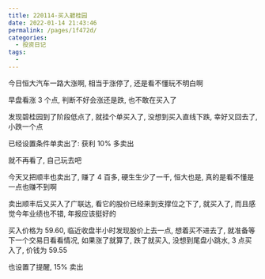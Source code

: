 ```yaml
---
title: 220114-买入碧桂园
date: 2022-01-14 21:43:46
permalink: /pages/1f472d/
categories:
  - 投资日记
tags:
  -
---
```


今日恒大汽车一路大涨啊, 相当于涨停了, 还是看不懂玩不明白啊

早盘看涨 3 个点, 判断不好会涨还是跌, 也不敢在买入了

发现碧桂园到了阶段低点了, 就挂个单买入了, 没想到买入直线下跌, 幸好又回去了, 小跌一个点

已经设置条件单卖出了: 获利 10% 多卖出

就不再看了, 自己玩去吧

今天又把顺丰也卖出了, 赚了 4 百多, 硬生生少了一千, 恒大也是, 真的是看不懂是一点也赚不到啊

卖出顺丰后又买入了广联达, 看它的股价已经来到支撑位之下了, 就买入了, 而且感觉今年业绩也不错, 年报应该挺好的

买入价格为 59.60, 临近收盘半小时发现股价上去一点, 想着买不进去了, 就准备等下一个交易日看看情况, 如果涨了就算了, 跌了就买入, 没想到尾盘小跳水, 3 点买入了, 价钱为 59.55

也设置了提醒, 15% 卖出
